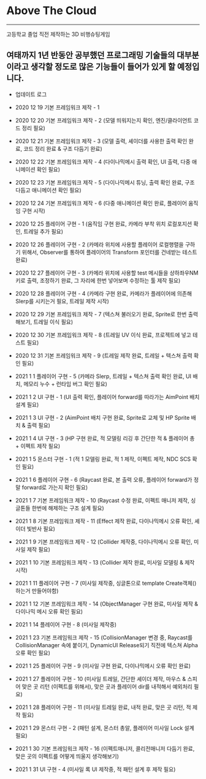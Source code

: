 # Above The Cloud
--------
고등학교 졸업 직전 제작하는 3D 비행슈팅게임

여태까지 1년 반동안 공부했던 프로그래밍 기술들의 대부분이라고 생각할 정도로 많은 기능들이 들어가 있게 할 예정입니다.
--------

 + 업데이트 로그
 
 + 2020 12 19 기본 프레임워크 제작 - 1
 
 + 2020 12 20 기본 프레임워크 제작 - 2 (모델 띄워지는지 확인, 엔진/클라이언트 코드 정리 필요)
 
 + 2020 12 21 기본 프레임워크 제작 - 3 (모델 출력, 셰이더를 사용한 출력 확인 완료, 코드 정리 완료 & 구조 다듬기 완료)

 + 2020 12 22 기본 프레임워크 제작 - 4 (다이나믹메시 출력 확인, UI 출력, 다중 애니메이션 확인 필요)

 + 2020 12 23 기본 프레임워크 제작 - 5 (다이나믹메시 튜닝, 출력 확인 완료, 구조 다듬고 애니메이션 확인 필요)

 + 2020 12 24 기본 프레임워크 제작 - 6 (다중 애니메이션 확인 완료, 플레이어 움직임 구현 시작)

 + 2020 12 25 플레이어 구현 - 1 (움직임 구현 완료, 카메라 부착 위치 로컬포지션 확인, 트레일 추가 필요)

 + 2020 12 26 플레이어 구현 - 2 (카메라 위치에 사용할 플레이어 로컬행렬을 구하기 위해서, Observer를 통하여 플레이어의 Transform 포인터를 건네받는 테스트 완료)
 
 + 2020 12 27 플레이어 구현 - 3 (카메라 위치에 사용할 test 메시들을 상하좌우NM키로 출력, 조정하기 완료, 그 자리에 한번 넣어보며 수정하는 툴 제작 필요)

 + 2020 12 28 플레이어 구현 - 4 (카메라 구현 완료, 카메라가 플레이어에 의존해 Slerp를 시키는거 필요, 트레일 제작 시작)

 + 2020 12 29 기본 프레임워크 제작 - 7 (텍스쳐 불러오기 완료, Sprite로 한번 출력해보기, 트레일 이식 필요)

 + 2020 12 30 기본 프레임워크 제작 - 8 (트레일 UV 이식 완료, 프로젝트에 넣고 테스트 필요)
 
 + 2020 12 31 기본 프레임워크 제작 - 9 (트레일 제작 완료, 트레일 + 텍스쳐 출력 확인 필요)
 
 + 2021 1 1 플레이어 구현 - 5 (카메라 Slerp, 트레일 + 텍스쳐 출력 확인 완료, UI 배치, 메모리 누수 + 런타임 버그 확인 필요)
 
 + 2021 1 2 UI 구현 - 1 (UI 출력 확인, 플레이어 forward를 따라가는 AimPoint 배치 설계 필요)
 
 + 2021 1 3 UI 구현 - 2 (AimPoint 배치 구현 완료, Sprite로 교체 및 HP Sprite 배치 & 출력 필요)
 
 + 2021 1 4 UI 구현 - 3 (HP 구현 완료, 적 모델링 리깅 후 간단한 적 & 플레이어 총 + 이펙트 제작 필요)
 
 + 2021 1 5 몬스터 구현 - 1 (적 1 모델링 완료, 적 1 제작, 이펙트 제작, NDC SCS 확인 필요)
 
 + 2021 1 6 플레이어 구현 - 6 (Raycast 완료, 본 출력 오류, 플레이어 forward가 정말 forward로 가는지 확인 필요)
 
 + 2021 1 7 기본 프레임워크 제작 - 10 (Raycast 수정 완료, 이펙트 매니저 제작, 싱글톤들 한번에 해제하는 구조 설계 필요)
 
 + 2021 1 8 기본 프레임워크 제작 - 11 (Effect 제작 완료, 다이나믹메시 오류 확인, 셰이더 빛반사 필요)
 
 + 2021 1 9 기본 프레임워크 제작 - 12 (Collider 제작중, 다이나믹메시 오류 확인, 미사일 제작 필요)
 
 + 2021 1 10 기본 프레임워크 제작 - 13 (Collider 제작 완료, 미사일 모델링 & 제작 시작)
 
 + 2021 1 11 플레이어 구현 - 7 (미사일 제작중, 싱글톤으로 template Create객체<Missile>() 하는거 만들어야함)
 
 + 2021 1 12 기본 프레임워크 제작 - 14 (ObjectManager 구현 완료, 미사일 제작 & 다이나믹 메시 오류 확인 필요)
 
 + 2021 1 14 플레이어 구현 - 8 (미사일 제작중)
 
 + 2021 1 23 기본 프레임워크 제작 - 15 (CollisionManager 변경 중, Raycast를 CollisionManager 속에 붙이기, DynamicUI Release되기 직전에 텍스쳐 Alpha 오류 확인 필요)
 
 + 2021 1 25 플레이어 구현 - 9 (미사일 구현 완료, 다이나믹메시 오류 확인 완료)
 
 + 2021 1 27 플레이어 구현 - 10 (미사일 트레일, 간단한 셰이더 제작, 마우스 & 스피어 맞은 곳 리턴 (이펙트를 위해서), 맞은 곳과 플레이어 dir를 내적해서 예외처리 필요)
 
 + 2021 1 28 플레이어 구현 - 11 (미사일 트레일 완료, 내적 완료, 맞은 곳 리턴, 적 제작 필요)
 
 + 2021 1 29 몬스터 구현 - 2 (패턴 설계, 몬스터 총알, 플레이어 미사일 Lock 설계 필요)

 + 2021 1 30 기본 프레임워크 제작 - 16 (이펙트매니저, 콜리전매니저 다듬기 완료, 맞은 곳의 이펙트를 어떻게 띄울지 생각해보기)
 
 + 2021 1 31 UI 구현 - 4 (미사일 록 UI 제작중, 적 패턴 설계 후 제작 필요)
